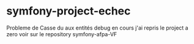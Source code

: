 # symfony-project-echec

Probleme de Casse du aux entités debug en cours j'ai repris le project a zero voir sur le repository symfony-afpa-VF
